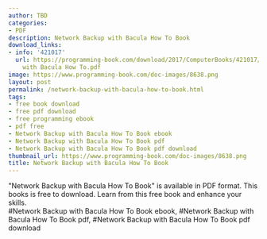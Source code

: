 ```yaml
---
author: TBD
categories:
- PDF
description: Network Backup with Bacula How To Book
download_links:
- info: '421017'
  url: https://programming-book.com/download/2017/ComputerBooks/421017/Network Backup
    with Bacula How To.pdf
image: https://www.programming-book.com/doc-images/8638.png
layout: post
permalink: /network-backup-with-bacula-how-to-book.html
tags:
- free book download
- free pdf download
- free programming ebook
- pdf free
- Network Backup with Bacula How To Book ebook
- Network Backup with Bacula How To Book pdf
- Network Backup with Bacula How To Book pdf download
thumbnail_url: https://www.programming-book.com/doc-images/8638.png
title: Network Backup with Bacula How To Book
---
```


 
<div class="item-desc text-justify">
  "Network Backup with Bacula How To Book" is available in PDF format. This books is free to download. Learn from this free book and enhance your skills.
  <br>
  #Network Backup with Bacula How To Book ebook, #Network Backup with Bacula How To Book pdf, #Network Backup with Bacula How To Book pdf download
</div>